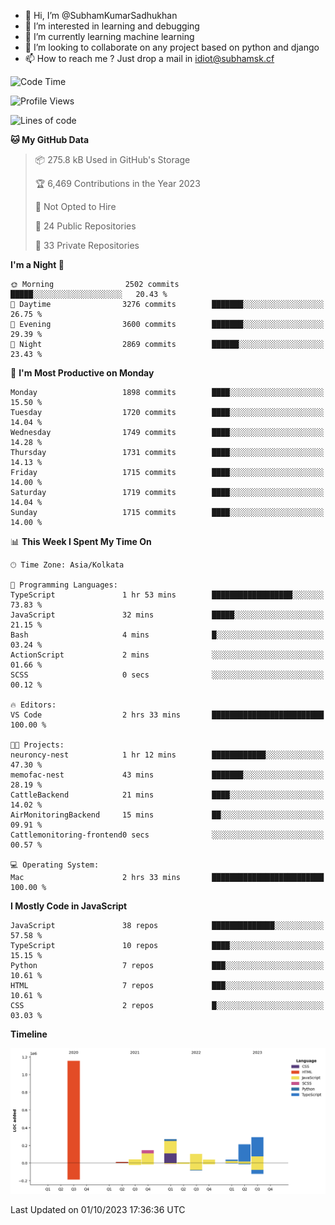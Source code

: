 - 👋 Hi, I’m @SubhamKumarSadhukhan
- 👀 I’m interested in learning and debugging
- 🌱 I’m currently learning machine learning
- 💞️ I’m looking to collaborate on any project based on python and django
- 📫 How to reach me ?
      Just drop a mail in idiot@subhamsk.cf

<!---
SubhamKumarSadhukhan/SubhamKumarSadhukhan is a ✨ special ✨ repository because its `README.md` (this file) appears on your GitHub profile.
You can click the Preview link to take a look at your changes.
--->


<!--START_SECTION:waka-->
![Code Time](http://img.shields.io/badge/Code%20Time-1%2C583%20hrs%2038%20mins-blue)

![Profile Views](http://img.shields.io/badge/Profile%20Views-20-blue)

![Lines of code](https://img.shields.io/badge/From%20Hello%20World%20I%27ve%20Written-2.3%20million%20lines%20of%20code-blue)

**🐱 My GitHub Data** 

> 📦 275.8 kB Used in GitHub's Storage 
 > 
> 🏆 6,469 Contributions in the Year 2023
 > 
> 🚫 Not Opted to Hire
 > 
> 📜 24 Public Repositories 
 > 
> 🔑 33 Private Repositories 
 > 
**I'm a Night 🦉** 

```text
🌞 Morning                2502 commits        █████░░░░░░░░░░░░░░░░░░░░   20.43 % 
🌆 Daytime                3276 commits        ███████░░░░░░░░░░░░░░░░░░   26.75 % 
🌃 Evening                3600 commits        ███████░░░░░░░░░░░░░░░░░░   29.39 % 
🌙 Night                  2869 commits        ██████░░░░░░░░░░░░░░░░░░░   23.43 % 
```
📅 **I'm Most Productive on Monday** 

```text
Monday                   1898 commits        ████░░░░░░░░░░░░░░░░░░░░░   15.50 % 
Tuesday                  1720 commits        ████░░░░░░░░░░░░░░░░░░░░░   14.04 % 
Wednesday                1749 commits        ████░░░░░░░░░░░░░░░░░░░░░   14.28 % 
Thursday                 1731 commits        ████░░░░░░░░░░░░░░░░░░░░░   14.13 % 
Friday                   1715 commits        ████░░░░░░░░░░░░░░░░░░░░░   14.00 % 
Saturday                 1719 commits        ████░░░░░░░░░░░░░░░░░░░░░   14.04 % 
Sunday                   1715 commits        ████░░░░░░░░░░░░░░░░░░░░░   14.00 % 
```


📊 **This Week I Spent My Time On** 

```text
🕑︎ Time Zone: Asia/Kolkata

💬 Programming Languages: 
TypeScript               1 hr 53 mins        ██████████████████░░░░░░░   73.83 % 
JavaScript               32 mins             █████░░░░░░░░░░░░░░░░░░░░   21.15 % 
Bash                     4 mins              █░░░░░░░░░░░░░░░░░░░░░░░░   03.24 % 
ActionScript             2 mins              ░░░░░░░░░░░░░░░░░░░░░░░░░   01.66 % 
SCSS                     0 secs              ░░░░░░░░░░░░░░░░░░░░░░░░░   00.12 % 

🔥 Editors: 
VS Code                  2 hrs 33 mins       █████████████████████████   100.00 % 

🐱‍💻 Projects: 
neuroncy-nest            1 hr 12 mins        ████████████░░░░░░░░░░░░░   47.30 % 
memofac-nest             43 mins             ███████░░░░░░░░░░░░░░░░░░   28.19 % 
CattleBackend            21 mins             ████░░░░░░░░░░░░░░░░░░░░░   14.02 % 
AirMonitoringBackend     15 mins             ██░░░░░░░░░░░░░░░░░░░░░░░   09.91 % 
Cattlemonitoring-frontend0 secs              ░░░░░░░░░░░░░░░░░░░░░░░░░   00.57 % 

💻 Operating System: 
Mac                      2 hrs 33 mins       █████████████████████████   100.00 % 
```

**I Mostly Code in JavaScript** 

```text
JavaScript               38 repos            ██████████████░░░░░░░░░░░   57.58 % 
TypeScript               10 repos            ████░░░░░░░░░░░░░░░░░░░░░   15.15 % 
Python                   7 repos             ███░░░░░░░░░░░░░░░░░░░░░░   10.61 % 
HTML                     7 repos             ███░░░░░░░░░░░░░░░░░░░░░░   10.61 % 
CSS                      2 repos             █░░░░░░░░░░░░░░░░░░░░░░░░   03.03 % 
```



**Timeline**

![Lines of Code chart](https://raw.githubusercontent.com/SubhamKumarSadhukhan/SubhamKumarSadhukhan/main/assets/bar_graph.png)


 Last Updated on 01/10/2023 17:36:36 UTC
<!--END_SECTION:waka-->
